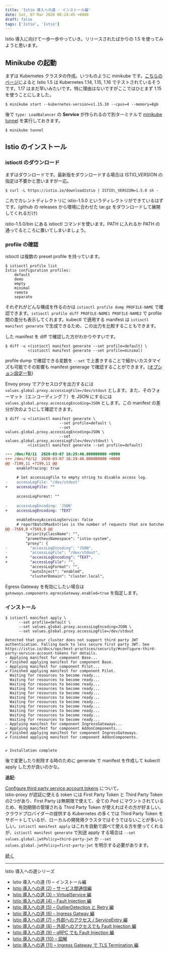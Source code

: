 ```yaml
---
title: 'Istio 導入への道 - インストール編'
date: Sat, 07 Mar 2020 08:24:45 +0000
draft: false
tags: ['Istio', 'Istio']
---
```


Istio 導入に向けて一歩一歩やっていき。リリースされたばかりの 1.5 を使ってみようと思います。

Minikube の起動
------------

まずは Kubernetes クラスタの作成。いつものように minikube です。[こちらのページ](https://istio.io/docs/setup/platform-setup/)によると Istio 1.5 は Kubernetes 1.14, 1.15, 1.16 でテストされているそうです。1.17 はまだ早いみたいです。特に理由はないですがここではひとまず 1.15 を使うことにしました。

```
$ minikube start --kubernetes-version=v1.15.10 --cpus=4 --memory=8gb
```

後で `type: LoadBalancer` の **Service** が作られるので別ターミナルで [minikube tunnel](https://minikube.sigs.k8s.io/docs/tasks/loadbalancer/#using-minikube-tunnel) を実行しておきます。

```
$ minikube tunnel
```

Istio のインストール
-------------

### istioctl のダウンロード

まずはダウンロードです。最新版をダウンロードする場合は ISTIO\_VERSION の指定は不要かと思いますが一応。

```
$ curl -L https://istio.io/downloadIstio | ISTIO\_VERSION=1.5.0 sh -
```

これでカレントディレクトリに istio-1.5.0 というディレクトリができているはずです。(github の releases から環境に合わせた tar.gz をダウンロードして展開してくれるだけ)

istio-1.5.0/bin にある istioctl コマンドを使います。PATH に入れるか PATH の通ってるところに置いてしまいましょう。

### profile の確認

istioctl は複数の preset profile を持っています。

```
$ istioctl profile list               
Istio configuration profiles:
    default
    demo
    empty
    minimal
    remote
    separate
```

それぞれがどんな構成を作るのかは `istioctl profile dump PROFILE-NAME` で確認できます。`istioctl profile diff PROFILE-NAME1 PROFILE-NAME2` で profile 間の差分も表示してくれます。kubectl で適用する manifest は `istioctl manifest generate` で生成できるため、この出力を比較することもできます。

した manifest を diff で確認した方がわかりやすいです。

```
$ diff -u <(istioctl manifest generate --set profile=default) \
          <(istioctl manifest generate --set profile=minimal)
```

profile dump で確認できる変数を `--set` で上書きすることで細かいカスタマイズも可能でその影響も manifest generage で確認することができます。([オプション設定一覧](https://istio.io/docs/reference/config/installation-options/))

Envoy proxy でアクセスログを出力するには `values.global.proxy.accessLogFile=/dev/stdout` とします。また、そのフォーマット（エンコーディング？）を JSON にするには `values.global.proxy.accessLogEncoding=JSON` とします。この manifest の差分が次のようにして確認できます。

```
$ diff -u <(istioctl manifest generate \
                        --set profile=default \
                        --set values.global.proxy.accessLogEncoding=JSON \
                        --set values.global.proxy.accessLogFile=/dev/stdout) \
          <(istioctl manifest generate --set profile=default)
```

```diff
--- /dev/fd/11	2020-03-07 16:29:46.000000000 +0900
+++ /dev/fd/12	2020-03-07 16:29:46.000000000 +0900
@@ -7199,11 +7199,11 @@
     enableTracing: true
 
     # Set accessLogFile to empty string to disable access log.
-    accessLogFile: "/dev/stdout"
+    accessLogFile: ""
 
     accessLogFormat: ""
 
-    accessLogEncoding: 'JSON'
+    accessLogEncoding: 'TEXT'
 
     enableEnvoyAccessLogService: false
     # reportBatchMaxEntries is the number of requests that are batched before telemetry data is sent to the mixer server
@@ -7569,8 +7569,8 @@
         "priorityClassName": "",
         "prometheusNamespace": "istio-system",
         "proxy": {
-          "accessLogEncoding": "JSON",
-          "accessLogFile": "/dev/stdout",
+          "accessLogEncoding": "TEXT",
+          "accessLogFile": "",
           "accessLogFormat": "",
           "autoInject": "enabled",
           "clusterDomain": "cluster.local",
```

Egress Gateway を有効にしたい場合は `gateways.components.egressGateway.enabled=true` を指定します。

### インストール

```
$ istioctl manifest apply \
      --set profile=default \
      --set values.global.proxy.accessLogEncoding=JSON \
      --set values.global.proxy.accessLogFile=/dev/stdout
```

```
Detected that your cluster does not support third party JWT authentication. Falling back to less secure first party JWT. See https://istio.io/docs/ops/best-practices/security/#configure-third-party-service-account-tokens for details.
- Applying manifest for component Base...
✔ Finished applying manifest for component Base.
- Applying manifest for component Pilot...
✔ Finished applying manifest for component Pilot.
  Waiting for resources to become ready...
  Waiting for resources to become ready...
  Waiting for resources to become ready...
  Waiting for resources to become ready...
  Waiting for resources to become ready...
  Waiting for resources to become ready...
  Waiting for resources to become ready...
  Waiting for resources to become ready...
  Waiting for resources to become ready...
  Waiting for resources to become ready...
  Waiting for resources to become ready...
- Applying manifest for component IngressGateways...
- Applying manifest for component AddonComponents...
✔ Finished applying manifest for component IngressGateways.
✔ Finished applying manifest for component AddonComponents.


✔ Installation complete
```

後で変更したり削除する時のために generate で manifest を作成して kubectl apply した方が良いのかな。

**追記**:  

[Configure third party service account tokens](https://istio.io/docs/ops/best-practices/security/#configure-third-party-service-account-tokens) について。  
istio-proxy が認証に使える token には First Party Token と Third Party Token の2つがあり、First Party は無期限で使えて、全ての Pod にマウントされているため、有効期限の管理される Third Party Token が使えればその方が好ましい。クラウドプロバイダーの提供する Kubernetes の多くでは Third Party Token をサポートしているが、ローカルの開発用クラスタではそうではないことが多いらしい。`istioctl manifest apply` はこれを自動で調べて使える方を使ってくれるが、`istioctl manifest generate` で別途 apply する場合は `--set values.global.jwtPolicy=third-party-jwt` か `--set values.global.jwtPolicy=first-party-jwt` を明示する必要があります。

[続く](/2020/03/istio-part2/)

* * *

Istio 導入への道シリーズ

* Istio 導入への道 (1) – インストール編
* [Istio 導入への道 (2) – サービス間通信編](/2020/03/istio-part2/)
* [Istio 導入への道 (3) – VirtualService 編](/2020/03/istio-part3/)
* [Istio 導入への道 (4) – Fault Injection 編](/2020/03/istio-part4/)
* [Istio 導入への道 (5) – OutlierDetection と Retry 編](/2020/03/istio-part5/)
* [Istio 導入への道 (6) – Ingress Gatway 編](/2020/03/istio-part6/)
* [Istio 導入への道 (7) – 外部へのアクセス / ServiceEntry 編](/2020/03/istio-part7/)
* [Istio 導入への道 (8) – 外部へのアクセスでも Fault Injection 編](/2020/03/istio-part8/)
* [Istio 導入への道 (9) – gRPC でも Fault Injection 編](/2020/03/istio-part9/)
* [Istio 導入への道 (10) – 図解](/2020/03/istio-part10/)
* [Istio 導入への道 (11) – Ingress Gateway で TLS Termination 編](/2020/03/istio-part11/)
